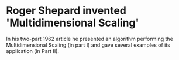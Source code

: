 # Roger Shepard invented 'Multidimensional Scaling'

In his two-part 1962 article he presented an algorithm performing the Multidimensional Scaling (in part I) and gave several examples of its application (in Part II).
